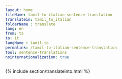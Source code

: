 ```yaml
---
layout: home
fileName: tamil-to-italian-sentence-translation
translatein: tamil_to_italian
folderName : translate
lang: en
from: ta
to: it
langName : tamil-to
permalink: /tamil-to-italian-sentence-translation
tool: sentence-translations
nointernationalization: true
---
```

{% include section/translateinto.html %}
